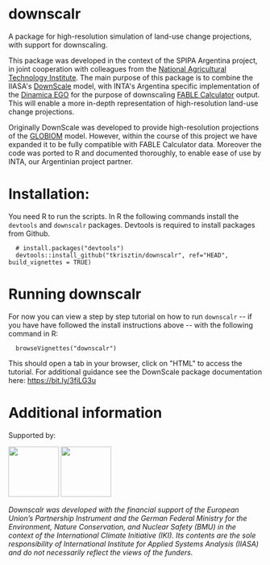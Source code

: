 # downscalr
A package for high-resolution simulation of land-use change projections, with support for downscaling. 

This package was developed in the context of the SPIPA Argentina project, in joint cooperation with colleagues from the [National Agricultural Technology Institute](https://www.argentina.gob.ar/inta). The main purpose of this package is to combine the IIASA's [DownScale](https://github.com/iiasa/DownScale) model, with INTA's Argentina specific implementation of the [Dinamica EGO](https://csr.ufmg.br/dinamica/) for the purpose of downscaling [FABLE Calculator](https://www.abstract-landscapes.com/fable-calculator) output. This will enable a more in-depth representation of high-resolution land-use change projections.

Originally DownScale was developed to provide high-resolution projections of the [GLOBIOM](https://iiasa.ac.at/web/home/research/GLOBIOM/GLOBIOM.html) model. However, within the course of this project we have expanded it to be fully compatible with FABLE Calculator data. Moreover the code was ported to R and documented thoroughly, to enable ease of use by INTA, our Argentinian project partner.

# Installation:

You need R to run the scripts. In R the following commands install the `devtools` and `downscalr` packages. Devtools is required to install packages from Github.

      # install.packages("devtools")
      devtools::install_github("tkrisztin/downscalr", ref="HEAD", build_vignettes = TRUE)
      
# Running downscalr

For now you can view a step by step tutorial on how to run `downscalr` -- if you have have followed the install instructions above -- with the following command in R: 

      browseVignettes("downscalr")

This should open a tab in your browser, click on "HTML" to access the tutorial. For additional guidance see the DownScale package documentation here: https://bit.ly/3fiLG3u
      
# Additional information
Supported by:

<p float="left">
  <img src="https://user-images.githubusercontent.com/9318979/152320807-db56e9d0-b0bb-4a5a-8f5a-51d1ab679de6.png" height="100" />
  <img src="https://user-images.githubusercontent.com/9318979/152320782-f64da019-96dd-4e3c-beb2-97989d01602d.png" height="100" /> 
</p>

*Downscalr was developed with the financial support of the European Union’s Partnership Instrument and the German Federal Ministry for the Environment, Nature Conservation, and Nuclear Safety (BMU) in the context of the International Climate Initiative (IKI). Its contents are the sole responsibility of International Institute for Applied Systems Analysis (IIASA) and do not necessarily reflect the views of the funders.*

